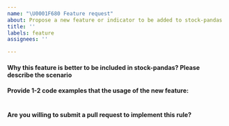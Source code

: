 ```yaml
---
name: "\U0001F680 Feature request"
about: Propose a new feature or indicator to be added to stock-pandas
title: ''
labels: feature
assignees: ''

---
```


#### Why this feature is better to be included in stock-pandas? Please describe the scenario


#### Provide 1-2 code examples that the usage of the new feature:

<!-- Put your code examples here -->
```py

```

#### Are you willing to submit a pull request to implement this rule?
